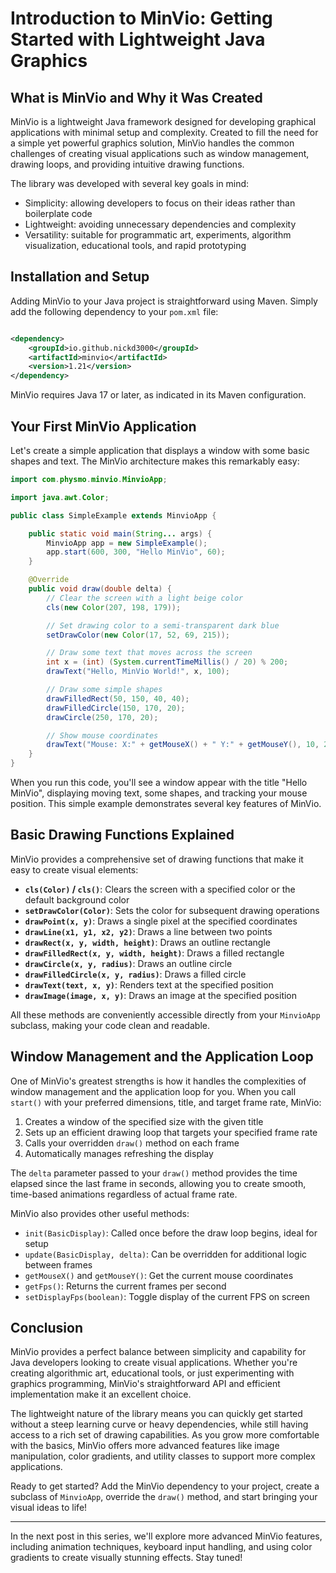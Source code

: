# Introduction to MinVio: Getting Started with Lightweight Java Graphics

## What is MinVio and Why it Was Created

MinVio is a lightweight Java framework designed for developing graphical applications with minimal setup and complexity.
Created to fill the need for a simple yet powerful graphics solution, MinVio handles the common challenges of creating
visual applications such as window management, drawing loops, and providing intuitive drawing functions.

The library was developed with several key goals in mind:

- Simplicity: allowing developers to focus on their ideas rather than boilerplate code
- Lightweight: avoiding unnecessary dependencies and complexity
- Versatility: suitable for programmatic art, experiments, algorithm visualization, educational tools, and rapid
  prototyping

## Installation and Setup

Adding MinVio to your Java project is straightforward using Maven. Simply add the following dependency to your `pom.xml`
file:

```xml

<dependency>
    <groupId>io.github.nickd3000</groupId>
    <artifactId>minvio</artifactId>
    <version>1.21</version>
</dependency>
```

MinVio requires Java 17 or later, as indicated in its Maven configuration.

## Your First MinVio Application

Let's create a simple application that displays a window with some basic shapes and text. The MinVio architecture makes
this remarkably easy:

```java
import com.physmo.minvio.MinvioApp;

import java.awt.Color;

public class SimpleExample extends MinvioApp {

    public static void main(String... args) {
        MinvioApp app = new SimpleExample();
        app.start(600, 300, "Hello MinVio", 60);
    }

    @Override
    public void draw(double delta) {
        // Clear the screen with a light beige color
        cls(new Color(207, 198, 179));

        // Set drawing color to a semi-transparent dark blue
        setDrawColor(new Color(17, 52, 69, 215));

        // Draw some text that moves across the screen
        int x = (int) (System.currentTimeMillis() / 20) % 200;
        drawText("Hello, MinVio World!", x, 100);

        // Draw some simple shapes
        drawFilledRect(50, 150, 40, 40);
        drawFilledCircle(150, 170, 20);
        drawCircle(250, 170, 20);

        // Show mouse coordinates
        drawText("Mouse: X:" + getMouseX() + " Y:" + getMouseY(), 10, 270);
    }
}
```

When you run this code, you'll see a window appear with the title "Hello MinVio", displaying moving text, some shapes,
and tracking your mouse position. This simple example demonstrates several key features of MinVio.

## Basic Drawing Functions Explained

MinVio provides a comprehensive set of drawing functions that make it easy to create visual elements:

- **`cls(Color)` / `cls()`**: Clears the screen with a specified color or the default background color
- **`setDrawColor(Color)`**: Sets the color for subsequent drawing operations
- **`drawPoint(x, y)`**: Draws a single pixel at the specified coordinates
- **`drawLine(x1, y1, x2, y2)`**: Draws a line between two points
- **`drawRect(x, y, width, height)`**: Draws an outline rectangle
- **`drawFilledRect(x, y, width, height)`**: Draws a filled rectangle
- **`drawCircle(x, y, radius)`**: Draws an outline circle
- **`drawFilledCircle(x, y, radius)`**: Draws a filled circle
- **`drawText(text, x, y)`**: Renders text at the specified position
- **`drawImage(image, x, y)`**: Draws an image at the specified position

All these methods are conveniently accessible directly from your `MinvioApp` subclass, making your code clean and
readable.

## Window Management and the Application Loop

One of MinVio's greatest strengths is how it handles the complexities of window management and the application loop for
you. When you call `start()` with your preferred dimensions, title, and target frame rate, MinVio:

1. Creates a window of the specified size with the given title
2. Sets up an efficient drawing loop that targets your specified frame rate
3. Calls your overridden `draw()` method on each frame
4. Automatically manages refreshing the display

The `delta` parameter passed to your `draw()` method provides the time elapsed since the last frame in seconds, allowing
you to create smooth, time-based animations regardless of actual frame rate.

MinVio also provides other useful methods:

- `init(BasicDisplay)`: Called once before the draw loop begins, ideal for setup
- `update(BasicDisplay, delta)`: Can be overridden for additional logic between frames
- `getMouseX()` and `getMouseY()`: Get the current mouse coordinates
- `getFps()`: Returns the current frames per second
- `setDisplayFps(boolean)`: Toggle display of the current FPS on screen

## Conclusion

MinVio provides a perfect balance between simplicity and capability for Java developers looking to create visual
applications. Whether you're creating algorithmic art, educational tools, or just experimenting with graphics
programming, MinVio's straightforward API and efficient implementation make it an excellent choice.

The lightweight nature of the library means you can quickly get started without a steep learning curve or heavy
dependencies, while still having access to a rich set of drawing capabilities. As you grow more comfortable with the
basics, MinVio offers more advanced features like image manipulation, color gradients, and utility classes to support
more complex applications.

Ready to get started? Add the MinVio dependency to your project, create a subclass of `MinvioApp`, override the `draw()`
method, and start bringing your visual ideas to life!

---

In the next post in this series, we'll explore more advanced MinVio features, including animation techniques, keyboard
input handling, and using color gradients to create visually stunning effects. Stay tuned!